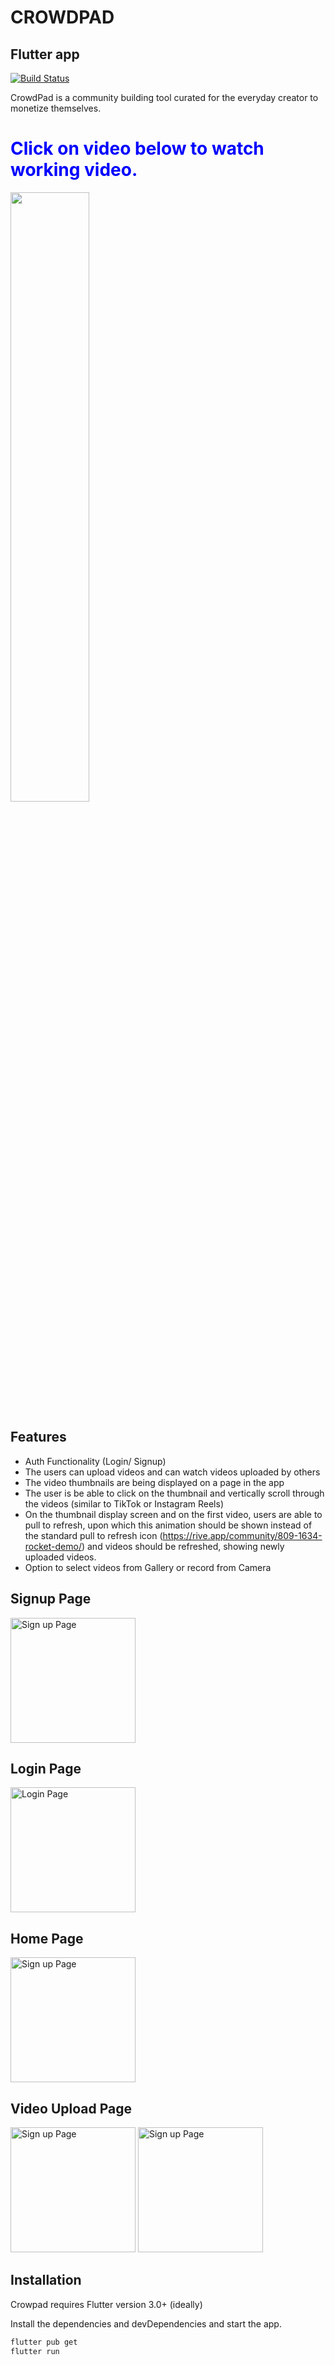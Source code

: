 # CROWDPAD
## Flutter app

[![Build Status](https://travis-ci.org/joemccann/dillinger.svg?branch=master)](https://travis-ci.org/joemccann/dillinger)

CrowdPad is a community building tool curated for the everyday creator to monetize themselves.

<h1 style="color:blue;">Click on video below to watch working video.</h1>


[<img src="https://user-images.githubusercontent.com/34379105/212644156-c5cd7de8-c3b1-4902-a1d4-5b8318d3a807.png" width="50%">](https://youtu.be/wmvgPx-DQI4 "Crowdpad assignment")

## Features

- Auth Functionality (Login/ Signup)
- The users can upload videos and can watch videos uploaded by others
- The video thumbnails are being displayed on a page in the app
- The user is be able to click on the thumbnail and vertically scroll through the videos (similar to TikTok or Instagram Reels)
- On the thumbnail display screen and on the first video, users are able to pull to refresh, upon which this animation should be shown instead of the standard pull to refresh icon (https://rive.app/community/809-1634-rocket-demo/) and videos should be refreshed, showing newly uploaded videos.
- Option to select videos from Gallery or record from Camera



## Signup Page
<img src="https://user-images.githubusercontent.com/34379105/212640106-bd477ffc-6f3f-4ed2-89bc-5294e28f18b6.png" alt="Sign up Page" width="200"/>

## Login Page 
<img src="https://user-images.githubusercontent.com/34379105/212640607-e258a5a6-995a-4e07-8d36-1baa4dd757b9.png" alt="Login Page" width="200"/>

## Home Page
<img src="https://user-images.githubusercontent.com/34379105/212640532-8c0c37c7-f0f4-4e4b-827e-3f6de1424fe7.png" alt="Sign up Page" width="200"/>

## Video Upload Page
<img src="https://user-images.githubusercontent.com/34379105/212640583-65a4a92b-3637-4371-8cff-372d3386f22d.png" alt="Sign up Page" width="200"/>
<img src="https://user-images.githubusercontent.com/34379105/212640575-09fe1d4c-7f84-48b3-bdf3-3e3a9e28736c.png" alt="Sign up Page" width="200"/>



## Installation

Crowpad requires Flutter version 3.0+ (ideally)

Install the dependencies and devDependencies and start the app.

```sh
flutter pub get
flutter run
```


